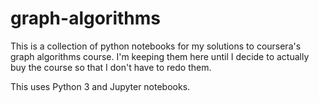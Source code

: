 # graph-algorithms

This is a collection of python notebooks for my solutions to coursera's graph algorithms course. I'm keeping them here until I decide to actually buy the course so that I don't have to redo them.

This uses Python 3 and Jupyter notebooks.
